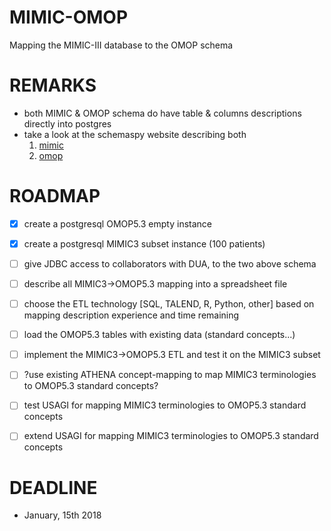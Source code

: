 MIMIC-OMOP
==========

Mapping the MIMIC-III database to the OMOP schema

REMARKS
=======

- both MIMIC & OMOP schema do have table & columns descriptions directly into postgres
- take a look at the schemaspy website describing both
	1. [mimic](mimic/doc/schemaspy/index.html)
	1. [omop](omop/doc/schemaspy/index.html)

ROADMAP
=======

- [x] create a postgresql OMOP5.3 empty instance
- [x] create a postgresql MIMIC3  subset instance (100 patients)
- [ ] give JDBC access to collaborators with DUA, to the two above schema
- [ ] describe all MIMIC3->OMOP5.3 mapping into a spreadsheet file
- [ ] choose the ETL technology [SQL, TALEND, R, Python, other] based on mapping description experience and time remaining
- [ ] load the OMOP5.3 tables with existing data (standard concepts...)
- [ ] implement the MIMIC3->OMOP5.3 ETL and test it on the MIMIC3 subset
- [ ] ?use existing ATHENA concept-mapping to map MIMIC3 terminologies to OMOP5.3 standard concepts?
- [ ] test USAGI for mapping MIMIC3 terminologies to OMOP5.3 standard concepts
- [ ] extend USAGI for mapping MIMIC3 terminologies to OMOP5.3 standard concepts


DEADLINE
========

- January, 15th 2018

